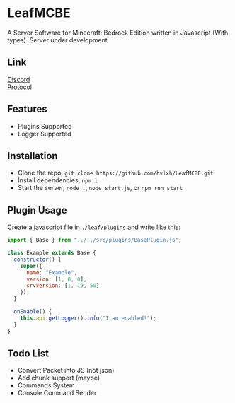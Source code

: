 # LeafMCBE

A Server Software for Minecraft: Bedrock Edition written in Javascript (With types). Server under development

## Link

[Discord](https://discord.gg/MdkcEWjdEn) <br>
[Protocol](https://github.com/PrismarineJS/bedrock-protocol)

## Features

- Plugins Supported
- Logger Supported

## Installation

- Clone the repo, `git clone https://github.com/hvlxh/LeafMCBE.git`
- Install dependencies, `npm i`
- Start the server, `node .`, `node start.js`, or `npm run start`

## Plugin Usage

Create a javascript file in `./leaf/plugins` and write like this:

```js
import { Base } from "../../src/plugins/BasePlugin.js";

class Example extends Base {
  constructor() {
    super({
      name: "Example",
      version: [1, 0, 0],
      srvVersion: [1, 19, 50],
    });
  }

  onEnable() {
    this.api.getLogger().info("I am enabled!");
  }
}
```

## Todo List

- Convert Packet into JS (not json)
- Add chunk support (maybe)
- Commands System
- Console Command Sender
